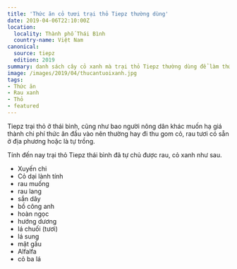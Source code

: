 ```yaml
---
title: 'Thức ăn cỏ tươi trại thỏ Tiepz thường dùng'
date: 2019-04-06T22:10:00Z
location:
  locality: Thành phố Thái Bình
  country-name: Việt Nam
canonical:
  source: tiepz
  edition: 2019
summary: danh sách cây cỏ xanh mà trại thỏ Tiepz thường dùng để làm thức ăn tươi xanh cho thỏ của trại
image: /images/2019/04/thucantuoixanh.jpg
tags:
- Thức ăn
- Rau xanh
- Thỏ
- featured
---
```

Tiepz trại thỏ ở thái bình, cũng như bao người nông dân khác muốn hạ giá thành chi phí thức ăn đầu vào nên thường hay đi thu gom cỏ, rau tươi có sẵn ở địa phương hoặc là tự trồng.

Tính đến nay trại thỏ Tiepz thái bình đã tự chủ được rau, cỏ xanh như sau.

- Xuyến chi
- Cỏ dại lành tính
- rau muống
- rau lang
- sắn dây
- bồ công anh
- hoàn ngọc
- hướng dương
- lá chuối (tươi)
- lá sung
- mật gấu
- Alfalfa
- cỏ ba lá







